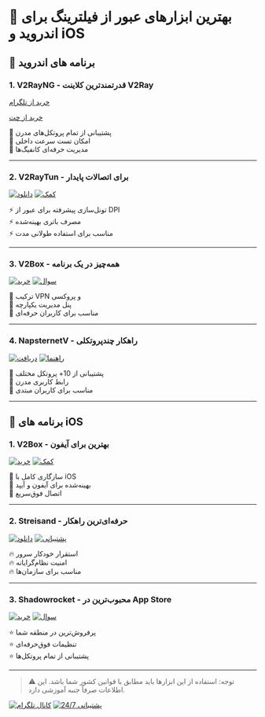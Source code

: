 # 🚀 بهترین ابزارهای عبور از فیلترینگ برای اندروید و iOS

## 📲 برنامه های اندروید

### 1. V2RayNG - قدرتمندترین کلاینت V2Ray
[خرید از تلگرام](https://t.me/vpngram_admin)

[خرید از چت](http://goftino.com/c/YWA45p)

🔹 پشتیبانی از تمام پروتکل‌های مدرن  
🔹 امکان تست سرعت داخلی  
🔹 مدیریت حرفه‌ای کانفیگ‌ها  

---

### 2. V2RayTun - برای اتصالات پایدار
[![دانلود](https://img.shields.io/badge/Telegram-دانلود%20نسخه%20پریمیوم-blue?style=for-the-badge&logo=telegram)](https://t.me/vpngram_admin)
[![کمک](https://img.shields.io/badge/Chat-مشکل%20در%20اتصال؟-green?style=for-the-badge)](http://goftino.com/c/YWA45p)

⚡ تونل‌سازی پیشرفته برای عبور از DPI  
⚡ مصرف باتری بهینه‌شده  
⚡ مناسب برای استفاده طولانی مدت  

---

### 3. V2Box - همه‌چیز در یک برنامه
[![خرید](https://img.shields.io/badge/Telegram-خرید%20نسخه%20حرفه‌ای-blue?style=for-the-badge&logo=telegram)](https://t.me/vpngram_admin)
[![سوال](https://img.shields.io/badge/Chat-سوالات%20متداول-green?style=for-the-badge)](http://goftino.com/c/YWA45p)

🎯 ترکیب VPN و پروکسی  
🎯 پنل مدیریت یکپارچه  
🎯 مناسب برای کاربران حرفه‌ای  

---

### 4. NapsternetV - راهکار چندپروتکلی
[![دریافت](https://img.shields.io/badge/Telegram-دریافت%20کانفیگ-blue?style=for-the-badge&logo=telegram)](https://t.me/vpngram_admin)
[![راهنما](https://img.shields.io/badge/Chat-آموزش%20استفاده-green?style=for-the-badge)](http://goftino.com/c/YWA45p)

🌈 پشتیبانی از 10+ پروتکل مختلف  
🌈 رابط کاربری مدرن  
🌈 مناسب برای کاربران مبتدی  

---

## 🍏 برنامه های iOS

### 1. V2Box - بهترین برای آیفون
[![خرید](https://img.shields.io/badge/Telegram-خرید%20نسخه%20iOS-blue?style=for-the-badge&logo=telegram)](https://t.me/vpngram_admin)
[![کمک](https://img.shields.io/badge/Chat-راهنمای%20نصب-green?style=for-the-badge)](http://goftino.com/c/YWA45p)

🍎 سازگاری کامل با iOS  
🍎 بهینه‌شده برای آیفون و آیپد  
🍎 اتصال فوق‌سریع  

---

### 2. Streisand - حرفه‌ای‌ترین راهکار
[![دانلود](https://img.shields.io/badge/Telegram-دریافت%20راهنمای%20استفاده-blue?style=for-the-badge&logo=telegram)](https://t.me/vpngram_admin)
[![پشتیبانی](https://img.shields.io/badge/Chat-پشتیبانی%24h-green?style=for-the-badge)](http://goftino.com/c/YWA45p)

🔥 استقرار خودکار سرور  
🔥 امنیت نظام‌گرایانه  
🔥 مناسب برای سازمان‌ها  

---

### 3. Shadowrocket - محبوب‌ترین در App Store
[![خرید](https://img.shields.io/badge/Telegram-خرید%20اکانت%20پریمیوم-blue?style=for-the-badge&logo=telegram)](https://t.me/vpngram_admin)
[![سوال](https://img.shields.io/badge/Chat-مشاوره%20فنی-green?style=for-the-badge)](http://goftino.com/c/YWA45p)

⭐ پرفروش‌ترین در منطقه شما  
⭐ تنظیمات فوق‌حرفه‌ای  
⭐ پشتیبانی از تمام پروتکل‌ها  

---

> ⚠️ توجه: استفاده از این ابزارها باید مطابق با قوانین کشور شما باشد. این اطلاعات صرفاً جنبه آموزشی دارد.

[![کانال تلگرام](https://img.shields.io/badge/Telegram-عضویت%20در%20کانال-blue?style=for-the-badge&logo=telegram)](https://t.me/vpngram_channel)
[![پشتیبانی 24/7](https://img.shields.io/badge/Chat-پشتیبانی%20آنلاین-green?style=for-the-badge)](http://goftino.com/c/YWA45p)
